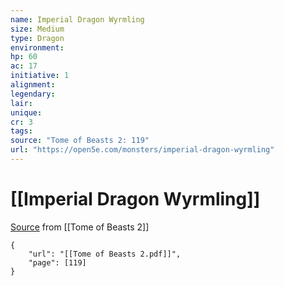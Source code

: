 ```yaml
---
name: Imperial Dragon Wyrmling
size: Medium
type: Dragon
environment: 
hp: 60
ac: 17
initiative: 1
alignment: 
legendary: 
lair: 
unique: 
cr: 3
tags: 
source: "Tome of Beasts 2: 119"
url: "https://open5e.com/monsters/imperial-dragon-wyrmling"
---
```

# [[Imperial Dragon Wyrmling]]

[Source](zotero://open-pdf/library/items/9UQIAB6R?page=119) from [[Tome of Beasts 2]]

```pdf
{
	"url": "[[Tome of Beasts 2.pdf]]",
	"page": [119]
}
```

